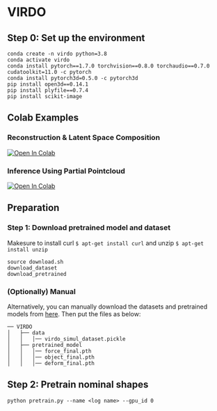 # VIRDO

## Step 0: Set up the environment
```angular2html
conda create -n virdo python=3.8
conda activate virdo
conda install pytorch==1.7.0 torchvision==0.8.0 torchaudio==0.7.0 cudatoolkit=11.0 -c pytorch
conda install pytorch3d=0.5.0 -c pytorch3d
pip install open3d==0.14.1
pip install plyfile==0.7.4
pip install scikit-image
```
## Colab Examples
### Reconstruction & Latent Space Composition

[![Open In Colab](https://colab.research.google.com/assets/colab-badge.svg)](https://colab.research.google.com/drive/15T89qRkZuOFfcHYEa24mlZUuFeni1QqI#scrollTo=izxG2oGAriLK&uniqifier=1)

### Inference Using Partial Pointcloud
[![Open In Colab](https://colab.research.google.com/assets/colab-badge.svg)](https://colab.research.google.com/drive/1ZY5LVsKR8qN99C0EeyyqVnsWWg4v6vPN#scrollTo=f53ea8fc)


## Preparation
### Step 1: Download pretrained model and dataset
Makesure to install curl ```$ apt-get install curl``` and unzip ```$ apt-get install unzip```
```angular2html
source download.sh
download_dataset
download_pretrained
```
### (Optionally) Manual
Alternatively, you can manually download the datasets and pretrained models from [here](https://www.dropbox.com/sh/4gnme6f0srhnk23/AAABlA6n8cfyo-GsaiDEqLoba?dl=0). Then put the files as below:
```
── VIRDO
│   ├── data
│   │   │── virdo_simul_dataset.pickle
│   ├── pretrained_model
│   │   │── force_final.pth
│   │   │── object_final.pth
│   │   │── deform_final.pth

```

## Step 2: Pretrain nominal shapes
```
python pretrain.py --name <log name> --gpu_id 0
```